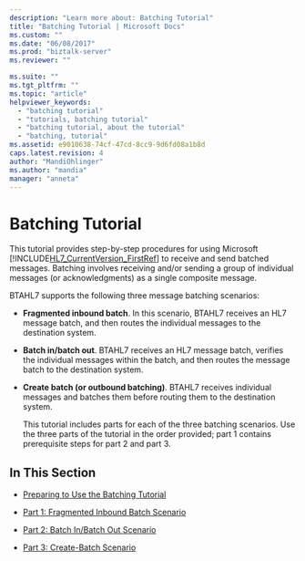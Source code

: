```yaml
---
description: "Learn more about: Batching Tutorial"
title: "Batching Tutorial | Microsoft Docs"
ms.custom: ""
ms.date: "06/08/2017"
ms.prod: "biztalk-server"
ms.reviewer: ""

ms.suite: ""
ms.tgt_pltfrm: ""
ms.topic: "article"
helpviewer_keywords: 
  - "batching tutorial"
  - "tutorials, batching tutorial"
  - "batching tutorial, about the tutorial"
  - "batching, tutorial"
ms.assetid: e9010638-74cf-47cd-8cc9-9d6fd08a1b8d
caps.latest.revision: 4
author: "MandiOhlinger"
ms.author: "mandia"
manager: "anneta"
---
```

# Batching Tutorial
This tutorial provides step-by-step procedures for using Microsoft [!INCLUDE[HL7_CurrentVersion_FirstRef](../../includes/hl7-currentversion-firstref-md.md)] to receive and send batched messages. Batching involves receiving and/or sending a group of individual messages (or acknowledgments) as a single composite message.  
  
 BTAHL7 supports the following three message batching scenarios:  
  
- **Fragmented inbound batch**. In this scenario, BTAHL7 receives an HL7 message batch, and then routes the individual messages to the destination system.  
  
- **Batch in/batch out**. BTAHL7 receives an HL7 message batch, verifies the individual messages within the batch, and then routes the message batch to the destination system.  
  
- **Create batch (or outbound batching)**. BTAHL7 receives individual messages and batches them before routing them to the destination system.  
  
  This tutorial includes parts for each of the three batching scenarios. Use the three parts of the tutorial in the order provided; part 1 contains prerequisite steps for part 2 and part 3.  
  
## In This Section  
  
-   [Preparing to Use the Batching Tutorial](../../adapters-and-accelerators/accelerator-hl7/preparing-to-use-the-batching-tutorial.md)  
  
-   [Part 1: Fragmented Inbound Batch Scenario](../../adapters-and-accelerators/accelerator-hl7/part-1-fragmented-inbound-batch-scenario.md)  
  
-   [Part 2: Batch In/Batch Out Scenario](../../adapters-and-accelerators/accelerator-hl7/part-2-batch-in-batch-out-scenario.md)  
  
-   [Part 3: Create-Batch Scenario](../../adapters-and-accelerators/accelerator-hl7/part-3-create-batch-scenario.md)
